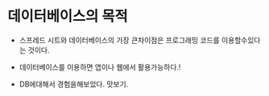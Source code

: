 # 데이터베이스의 목적

- 스프레드 시트와 데이터베이스의 가장 큰차이점은 프로그래밍 코드를 이용할수있다는 것이다.

- 데이터베이스를 이용하면 앱이나 웹에서 활용가능하다.!

- DB에대해서 경험을해보았다. 맛보기.
